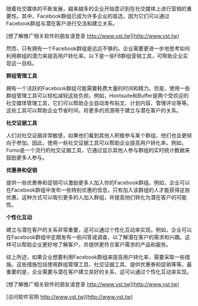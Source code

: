 随着社交媒体的不断发展，越来越多的企业开始意识到在社交媒体上进行营销的重要性。其中，Facebook群组已成为许多企业的首选，因为它们可以通过Facebook群组与潜在客户进行交流和建立关系。

[想了解推广相关软件的朋友请登录 http://www.vst.tw](http://www.vst.tw)

然而，只有拥有一个Facebook群组是远远不够的。企业需要更进一步地思考如何利用群组的潜力来提高用户转化率。以下是一些FB群组营销工具，可帮助企业实现这一目标。

**群组管理工具**

拥有一个活跃的Facebook群组可能需要耗费大量的时间和精力。但是，使用一些群组管理工具可以轻松减轻这些负担。例如，Hootsuite和Buffer是两个受欢迎的社交媒体管理工具，它们可以帮助企业自动发布贴文、计划内容、管理评论等等。这些工具可以帮助企业节省时间，将更多的资源用于建立与潜在客户的关系。

**社交证据工具**

人们对社交证据非常敏感，如果他们看到其他人积极参与某个群组，他们也会更倾向于参加。因此，使用一些社交证据工具可以帮助企业提高用户转化率。例如，Fomo是一个流行的社交证据工具，它通过显示其他人参与群组的实时统计数据来鼓励更多人参与。

**优惠券和促销**

提供一些优惠券和促销可以激励更多人加入你的Facebook群组。例如，企业可以在Facebook群组中发布一些特别优惠的信息，只有加入该群组的人才能获得这些优惠。这种方式可以吸引更多的人加入群组，并提高他们转化为潜在客户的可能性。

**个性化互动**

建立与潜在客户的关系非常重要，这可以通过个性化互动来实现。例如，企业可以在Facebook群组中定期发布一些问答或调查，以了解潜在客户的需求和兴趣。这样可以帮助企业更好地了解客户，并提供更符合客户需求的产品和服务。

综上所述，如果企业想要利用Facebook群组来提高用户转化率，需要采取一些措施。这些措施包括使用群组管理工具、社交证据工具、提供优惠券和促销等等。最重要的是，企业需要与潜在客户建立良好的关系，这可以通过个性化互动来实现。

[想了解推广相关软件的朋友请登录 http://www.vst.tw](http://www.vst.tw)


[访问软件官网 http://www.vst.tw](http://www.vst.tw)
